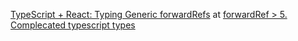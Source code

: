 [TypeScript + React: Typing Generic forwardRefs](https://fettblog.eu/typescript-react-generic-forward-refs/) 
at [forwardRef > 5. Complecated typescript types](./forwardRef.md)